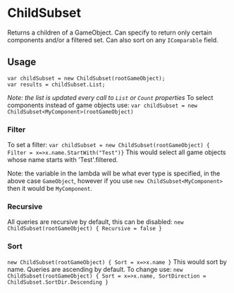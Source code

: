 ﻿# ChildSubset

Returns a children of a GameObject. Can specify to return only certain components and/or a filtered set.
Can also sort on any `IComparable` field.

## Usage
```
var childSubset = new ChildSubset(rootGameObject);
var results = childSubset.List;
```
*Note: the list is updated every call to `List` or `Count` properties*
To select components instead of game objects use:
```var childSubset = new ChildSubset<MyComponent>(rootGameObject)```
### Filter
To set a filter:
```var childSubset = new ChildSubset(rootGameObject) { Filter = x=>x.name.StartWith("Test")}```
This would select all game objects whose name starts with 'Test'.filtered.

Note: the variable in the lambda will
be what ever type is specified, in the above case `GameObject`, however if you use `new ChildSubset<MyComponent>` then
it would be `MyComponent`.

### Recursive
All queries are recursive by default, this can be disabled:
```new ChildSubset(rootGameObject) { Recursive = false }```

### Sort
```new ChildSubset(rootGameObject) { Sort = x=>x.name }```
This would sort by name. Queries are ascending by default. To change use:
```new ChildSubset(rootGameObject) { Sort = x=>x.name, SortDirection = ChildSubset.SortDir.Descending }```